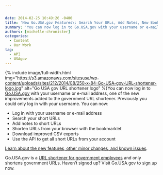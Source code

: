 ```yaml
---


date: 2014-02-25 10:49:26 -0400
title: 'New Go.USA.gov Features\: Search Your URLs, Add Notes, New Bookmarklet, and More'
summary: 'You can now log in to Go.USA.gov with your username or e-mail address, one of the &nbsp;new improvements added to the government URL shortener.&nbsp;Previously you could only log in with your username. You can now\: Log in with your username or e-mail address Search your short URLs'
authors: [michelle-chronister]
categories:
  - Content
  - Our Work
tag:
  - API
  - USAgov
---
```



{% include image/full-width.html img="https://s3.amazonaws.com/sitesusa/wp-content/uploads/sites/212/2014/08/250-x-84-Go-USA-gov-URL-shortener-logo.jpg" alt="Go USA gov URL shortener logo" %}You can now log in to [Go.USA.gov](https://go.usa.gov/) with your username or e-mail address, one of the  new improvements added to the government URL shortener. Previously you could only log in with your username. You can now:

  * Log in with your username or e-mail address
  * Search your short URLs
  * Add notes to short URLs
  * Shorten URLs from your browser with the bookmarklet
  * Download improved CSV exports
  * Use the API to get all short URLs from your account

[Learn about the new features, other minor changes, and known issues](http://go.usa.gov/node/121).

Go.USA.gov is a [URL shortener for government employees](https://www.WHATEVER/services/usa-gov-short-urls/) and only shortens government URLs. Haven&#8217;t signed up? Visit Go.USA.gov to [sign up](https://go.usa.gov/) now.